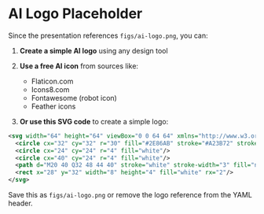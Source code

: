 # AI Logo Placeholder

Since the presentation references `figs/ai-logo.png`, you can:

1. **Create a simple AI logo** using any design tool
2. **Use a free AI icon** from sources like:
   - Flaticon.com
   - Icons8.com
   - Fontawesome (robot icon)
   - Feather icons

3. **Or use this SVG code** to create a simple logo:

```svg
<svg width="64" height="64" viewBox="0 0 64 64" xmlns="http://www.w3.org/2000/svg">
  <circle cx="32" cy="32" r="30" fill="#2E86AB" stroke="#A23B72" stroke-width="2"/>
  <circle cx="24" cy="24" r="4" fill="white"/>
  <circle cx="40" cy="24" r="4" fill="white"/>
  <path d="M20 40 Q32 48 44 40" stroke="white" stroke-width="3" fill="none"/>
  <rect x="28" y="32" width="8" height="4" fill="white" rx="2"/>
</svg>
```

Save this as `figs/ai-logo.png` or remove the logo reference from the YAML header.